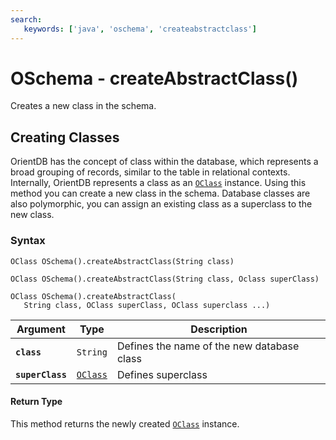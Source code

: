 ```yaml
---
search:
   keywords: ['java', 'oschema', 'createabstractclass']
---
```


# OSchema - createAbstractClass()

Creates a new class in the schema.

## Creating Classes

OrientDB has the concept of class within the database, which represents a broad grouping of records, similar to the table in relational contexts.  Internally, OrientDB represents a class as an [`OClass`](../OClass.md) instance.  Using this method you can create a new class in the schema.  Database classes are also polymorphic, you can assign an existing class as a superclass to the new class.

### Syntax

```
OClass OSchema().createAbstractClass(String class)

OClass OSchema().createAbstractClass(String class, Oclass superClass)

OClass OSchema().createAbstractClass(
   String class, OClass superClass, OClass superclass ...)
```

| Argument | Type | Description |
|---|---|---|
| **`class`** | `String` | Defines the name of the new database class |
| **`superClass`** | [`OClass`](../OClass.md) | Defines superclass |

#### Return Type

This method returns the newly created [`OClass`](../OClass.md) instance.
